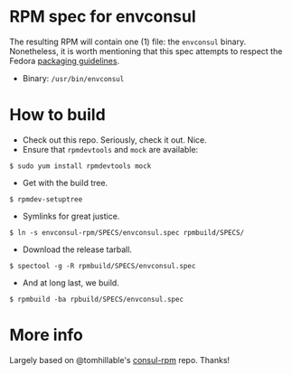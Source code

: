 # RPM spec for envconsul

The resulting RPM will contain one (1) file: the `envconsul` binary.
Nonetheless, it is worth mentioning that this spec attempts to respect the
Fedora [packaging guidelines](https://fedoraproject.org/wiki/Packaging:Guidelines).

* Binary: `/usr/bin/envconsul`

# How to build

* Check out this repo. Seriously, check it out. Nice.
* Ensure that `rpmdevtools` and `mock` are available:
```
$ sudo yum install rpmdevtools mock
```
* Get with the build tree.
```
$ rpmdev-setuptree
```
* Symlinks for great justice.
```
$ ln -s envconsul-rpm/SPECS/envconsul.spec rpmbuild/SPECS/
```
* Download the release tarball.
```
$ spectool -g -R rpmbuild/SPECS/envconsul.spec
```
* And at long last, we build.
```
$ rpmbuild -ba rpbuild/SPECS/envconsul.spec
```

# More info

Largely based on @tomhillable's [consul-rpm](https://github.com/tomhillable/consul-rpm)
repo. Thanks!
